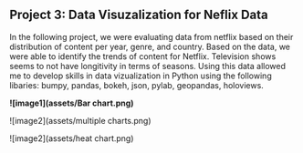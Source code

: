 ## Project 3: Data Visuzalization for Neflix Data

In the following project, we were evaluating data from netflix based on their distribution of content per year, genre, and country. Based on the data, we were able to identify the trends of content for Netflix. Television shows seems to not have longitivity in terms of seasons. Using this data allowed me to develop skills in data vizualization in Python using the following libaries: bumpy, pandas, bokeh, json, pylab, geopandas, holoviews. 

**![image1](assets/Bar chart.png)**

![image2](assets/multiple charts.png)

![image2](assets/heat chart.png)
